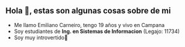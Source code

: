 ## Hola 👋, estas son algunas cosas sobre de mi
- Me llamo Emiliano Carneiro, tengo 19 años y vivo en Campana
- Soy estudiantes de **Ing. en Sistemas de Informacion** (Legajo: 11734)
- Soy muy introvertido😬
